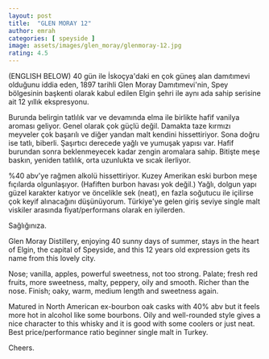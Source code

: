```yaml
---
layout: post
title:  "GLEN MORAY 12"
author: emrah
categories: [ speyside ]
image: assets/images/glen_moray/glenmoray-12.jpg
rating: 4.5
---
```

(ENGLISH BELOW) 
40 gün ile İskoçya'daki en çok güneş alan damıtımevi olduğunu iddia eden, 1897 tarihli Glen Moray Damıtımevi'nin, Spey bölgesinin başkenti olarak kabul edilen Elgin şehri ile aynı ada sahip serisine ait 12 yıllık ekspresyonu. 

Burunda belirgin tatlılık var ve devamında elma ile birlikte hafif vanilya aroması geliyor. Genel olarak çok güçlü değil.
Damakta taze kırmızı meyveler çok başarılı ve diğer yandan malt kendini hissettiriyor. Sona doğru ise tatlı, biberli. Şaşırtıcı derecede yağlı ve yumuşak yapısı var. Hafif burundan sonra beklenmeyecek kadar zengin aromalara sahip. 
Bitişte meşe baskın, yeniden tatlılık, orta uzunlukta ve sıcak ilerliyor. 

%40 abv'ye rağmen alkolü hissettiriyor. Kuzey Amerikan eski burbon meşe fıçılarda olgunlaşıyor. (Hafiften burbon havası yok değil.) Yağlı, dolgun yapı güzel karakter katıyor ve öncelikle sek (neat), en fazla soğutucu ile içilirse çok keyif alınacağını düşünüyorum.
Türkiye'ye gelen giriş seviye single malt viskiler arasında fiyat/performans olarak en iyilerden.

Sağlığınıza.


Glen Moray Distillery, enjoying 40 sunny days of summer, stays in the heart of  Elgin, the capital of Speyside, and this 12 years old expression gets its name from this lovely city.

Nose; vanilla, apples, powerful sweetness, not too strong.
Palate; fresh red fruits, more sweetness, malty, peppery, oily and smooth. Richer than the nose. 
Finish; oaky, warm, medium length and sweetness again.

Matured in North American ex-bourbon oak casks with 40% abv but it feels more hot in alcohol like some bourbons. Oily and well-rounded style gives a nice character to this whisky and it is good with some coolers or just neat. 
Best price/performance ratio beginner single malt in Turkey. 

Cheers.
